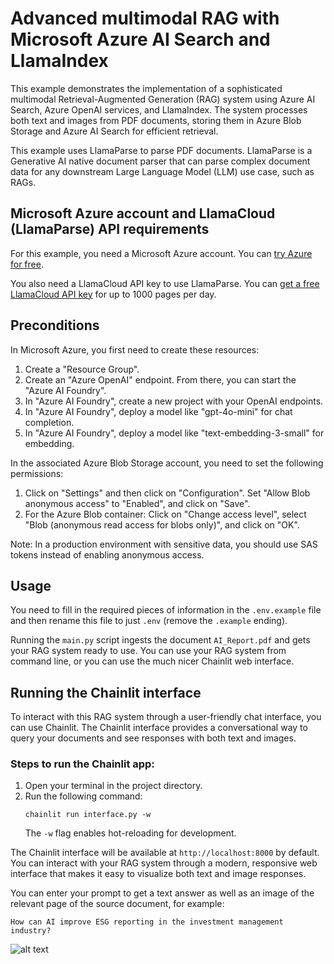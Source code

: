 # Advanced multimodal RAG with Microsoft Azure AI Search and LlamaIndex

This example demonstrates the implementation of a sophisticated multimodal Retrieval-Augmented Generation (RAG) system using Azure AI Search, Azure OpenAI services, and LlamaIndex. The system processes both text and images from PDF documents, storing them in Azure Blob Storage and Azure AI Search for efficient retrieval.

This example uses LlamaParse to parse PDF documents. LlamaParse is a Generative AI native document parser that can parse complex document data for any downstream Large Language Model (LLM) use case, such as RAGs.

## Microsoft Azure account and LlamaCloud (LlamaParse) API requirements

For this example, you need a Microsoft Azure account. You can [try Azure for free](https://azure.microsoft.com/en-us/pricing/purchase-options/azure-account).

You also need a LlamaCloud API key to use LlamaParse. You can [get a free LlamaCloud API key](https://cloud.llamaindex.ai/login) for up to 1000 pages per day.

## Preconditions

In Microsoft Azure, you first need to create these resources:

1. Create a "Resource Group".
2. Create an "Azure OpenAI" endpoint. From there, you can start the "Azure AI Foundry".
3. In "Azure AI Foundry", create a new project with your OpenAI endpoints.
4. In "Azure AI Foundry", deploy a model like "gpt-4o-mini" for chat completion.
5. In "Azure AI Foundry", deploy a model like "text-embedding-3-small" for embedding.

In the associated Azure Blob Storage account, you need to set the following permissions:

1. Click on "Settings" and then click on "Configuration". Set "Allow Blob anonymous access" to "Enabled", and click on "Save".
2. For the Azure Blob container: Click on "Change access level", select "Blob (anonymous read access for blobs only)", and click on "OK".

Note: In a production environment with sensitive data, you should use SAS tokens instead of enabling anonymous access.

## Usage

You need to fill in the required pieces of information in the `.env.example` file and then rename this file to just `.env` (remove the `.example` ending).

Running the `main.py` script ingests the document `AI_Report.pdf` and gets your RAG system ready to use. You can use your RAG system from command line, or you can use the much nicer Chainlit web interface.

## Running the Chainlit interface

To interact with this RAG system through a user-friendly chat interface, you can use Chainlit. The Chainlit interface provides a conversational way to query your documents and see responses with both text and images.

### Steps to run the Chainlit app:

1. Open your terminal in the project directory.
2. Run the following command:
   ```
   chainlit run interface.py -w
   ```
   The `-w` flag enables hot-reloading for development.

The Chainlit interface will be available at `http://localhost:8000` by default. You can interact with your RAG system through a modern, responsive web interface that makes it easy to visualize both text and image responses.

You can enter your prompt to get a text answer as well as an image of the relevant page of the source document, for example:

```
How can AI improve ESG reporting in the investment management industry?
```

![alt text](https://github.com/user-attachments/assets/025ac03d-595c-4dad-8470-9be304274cc2 "Multimodal RAG")

